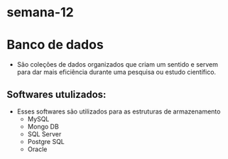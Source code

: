 # semana-12
# Banco de dados

- São coleções de dados organizados que criam um sentido e servem para dar mais eficiência durante uma pesquisa ou estudo científico. 

## Softwares utulizados:
- Esses softwares são utilizados para as estruturas de armazenamento
    - MySQL
    - Mongo DB
    - SQL Server
    - Postgre SQL
    - Oracle

    